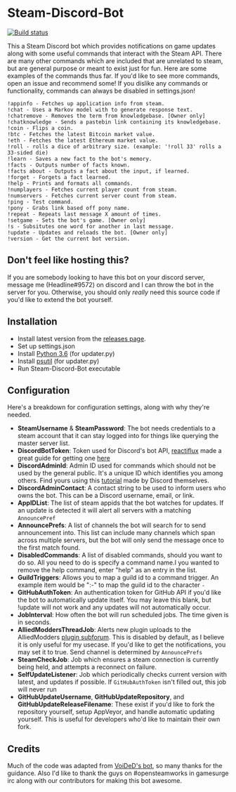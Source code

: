# Steam-Discord-Bot
[![Build status](https://ci.appveyor.com/api/projects/status/h0sltbhpyelqc066?svg=true)](https://ci.appveyor.com/project/Headline22/steam-discord-bot)

This a Steam Discord bot which provides notifications on game updates along with some useful commands that interact with the Steam API. There are many other commands which are included that are unrelated to steam, but are general purpose or meant to exist just for fun. Here are some examples of the commands thus far. If you'd like to see more commands, open an issue and recommend some! If you dislike any commands or functionality, commands can always be disabled in settings.json!

```
!appinfo - Fetches up application info from steam.
!chat - Uses a Markov model with to generate response text.
!chatremove - Removes the term from knowledgebase. [Owner only]
!chatknowledge - Sends a pastebin link containing its knowledgebase.
!coin - Flips a coin.
!btc - Fetches the latest Bitcoin market value.
!eth - Fetches the latest Ethereum market value.
!roll - rolls a dice of arbitrary size. (example: '!roll 33' rolls a 33-sided die)
!learn - Saves a new fact to the bot's memory.
!facts - Outputs number of facts known.
!facts about - Outputs a fact about the input, if learned.
!forget - Forgets a fact learned.
!help - Prints and formats all commands.
!numplayers - Fetches current player count from steam.
!numservers - Fetches current server count from steam.
!ping - Test command.
!pony - Grabs link based off pony name.
!repeat - Repeats last message X amount of times.
!setgame - Sets the bot's game. [Owner only]
!s - Subsitutes one word for another in last message.
!update - Updates and reloads the bot. [Owner only]
!version - Get the current bot version.
```

## Don't feel like hosting this?
If you are somebody looking to have this bot on your discord server, message me (Headline#9572) on discord and I can throw the bot in the server for you. Otherwise, you should only *really* need this source code if you'd like to extend the bot yourself.

## Installation
- Install latest version from the [releases page](https://github.com/Headline22/Steam-Discord-Bot/releases).
- Set up settings.json
- Install [Python 3.6](https://www.python.org/downloads/) (for updater.py)
- Install [psutil](https://github.com/giampaolo/psutil/blob/master/INSTALL.rst) (for updater.py)
- Run Steam-Discord-Bot executable

## Configuration
Here's a breakdown for configuration settings, along with why they're needed.
- **SteamUsername** & **SteamPassword**: The bot needs credentials to a steam account that it can stay logged into for things like querying the master server list.
- **DiscordBotToken**: Token used for Discord's bot API, [reactiflux](https://github.com/reactiflux) made a great guide for getting one [here](https://github.com/reactiflux/discord-irc/wiki/Creating-a-discord-bot-&-getting-a-token)
- **DiscordAdminId**: Admin ID used for commands which should not be used by the general public. It's a unique ID which identifies you among others. Find yours using this [tutorial](https://support.discordapp.com/hc/en-us/articles/206346498-Where-can-I-find-my-User-Server-Message-ID-) made by Discord themselves.
- **DiscordAdminContact**: A contact string to be used to inform users who owns the bot. This can be a Discord username, email, or link.
- **AppIDList**: The list of steam appids that the bot watches for updates. If an update is detected it will alert all servers with a matching `AnnouncePref`
- **AnnouncePrefs**: A list of channels the bot will search for to send announcement into. This list can include many channels which span across multiple servers, but the bot will only send the message once to the first match found.
- **DisabledCommands**: A list of disabled commands, should you want to do so. All you need to do is specify a command name.I you wanted to remove the help command, enter "help" as an entry in the list.
- **GuildTriggers**: Allows you to map a guild id to a command trigger. An example item would be "<guildid>:-" to map the guild id to the character `-`
- **GitHubAuthToken**: An authentication token for GitHub API if you'd like the bot to automatically update itself. You may leave this blank, but !update will not work and any updates will not automatically occur. 
- **JobInterval**: How often the bot will run scheduled jobs. The time given is in seconds.
- **AlliedModdersThreadJob**: Alerts new plugin uploads to the AlliedModders [plugin subforum](https://forums.alliedmods.net/forumdisplay.php?f=108). This is disabled by default, as I believe it is only useful for my usecase. If you'd like to get the notifications, you may set it to true. Send channel is determined by `AnnouncePrefs` 
- **SteamCheckJob**: Job which ensures a steam connection is currently being held, and attempts a reconnect on failure.
- **SelfUpdateListener**: Job which periodically checks current version with latest, and updates if possible. If `GitHubAuthToken` isn't filled out, this job will never run
- **GitHubUpdateUsername**, **GitHubUpdateRepository**, and **GitHubUpdateReleaseFilename**: These exist if you'd like to fork the repository yourself, setup AppVeyor, and handle automatic updating yourself. This is useful for developers who'd like to maintain their own fork.

## Credits 
Much of the code was adapted from [VoiDeD's bot](https://github.com/VoiDeD/steam-irc-bot/), so many thanks for the guidance. Also I'd like to thank the guys on #opensteamworks in gamesurge irc along with our contributors for making this bot awesome.
